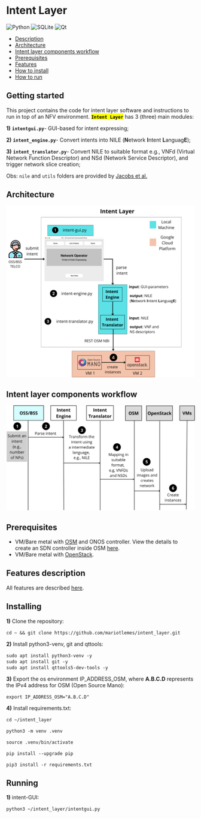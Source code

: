 # Intent Layer

![Python](https://img.shields.io/badge/python-3670A0?style=plastic&logo=python&logoColor=ffdd54)
![SQLite](https://img.shields.io/badge/sqlite-%2307405e.svg?style=plastic&logo=sqlite&logoColor=white)
![Qt](https://img.shields.io/badge/Qt-%23217346.svg?style=plastic&logo=Qt&logoColor=white)

- [Description](#getting-started)
- [Architecture](#architecture)
- [Intent layer components workflow](#intent-layer-components-workflow)
- [Prerequisites](#prerequisites)
- [Features](#)
- [How to install](#installing)
- [How to run](#running)

## Getting started

This project contains the code
for intent layer software and instructions to run in top of
an NFV environment.
<mark>**`Intent Layer`**</mark> has 3 (three) main modules:


**1)** **`intentgui.py`**- GUI-based for intent expressing;

**2)** **`intent_engine.py`**- Convert intents into NILE (**N**etwork **I**ntent **L**anguag**E**);

**3)** **`intent_translator.py`**- Convert NILE to suitable format e.g., VNFd (Virtual Network Function Descriptor) and NSd (Network Service Descriptor), and trigger network slice creation;

Obs: `nile` and `utils` folders are provided by [Jacobs et al.](https://github.com/lumichatbot/webhook)

##  Architecture

![](fig/experimental-setup.png)

## Intent layer components workflow

![](fig/POC-basic.png)

## Prerequisites

- VM/Bare metal with [OSM](https://osm.etsi.org/) and ONOS controller. View the details to create an SDN controller inside
OSM [here]().
- VM/Bare metal with [OpenStack](https://docs.openstack.org/devstack/latest/).

## Features description
All features are described [here](CHANGELOG.MD).

## Installing

**1)** Clone the repository:

```
cd ~ && git clone https://github.com/mariotlemes/intent_layer.git
```

**2)** Install python3-venv, git and qttools:
```
sudo apt install python3-venv -y
sudo apt install git -y
sudo apt install qttools5-dev-tools -y
```

**3)** Export the os environment IP_ADDRESS_OSM, where **A.B.C.D** represents the IPv4 address for OSM (Open
Source Mano):
```
export IP_ADDRESS_OSM="A.B.C.D"
```

**4)** Install requirements.txt:
```
cd ~/intent_layer
```

```
python3 -m venv .venv
```

```
source .venv/bin/activate
```

```
pip install --upgrade pip
```

```
pip3 install -r requirements.txt
```

## Running

**1)** intent-GUI:

```
python3 ~/intent_layer/intentgui.py
```
